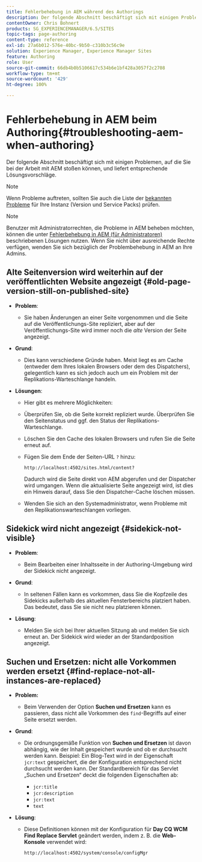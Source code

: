 ```yaml
---
title: Fehlerbehebung in AEM während des Authorings
description: Der folgende Abschnitt beschäftigt sich mit einigen Problemen, auf die Sie bei der Arbeit mit AEM stoßen können, und liefert entsprechende Lösungsvorschläge.
contentOwner: Chris Bohnert
products: SG_EXPERIENCEMANAGER/6.5/SITES
topic-tags: page-authoring
content-type: reference
exl-id: 27a6b012-576e-40bc-9b50-c310b3c56c9e
solution: Experience Manager, Experience Manager Sites
feature: Authoring
role: User
source-git-commit: 66db4b0b5106617c534b6e1bf428a3057f2c2708
workflow-type: tm+mt
source-wordcount: '429'
ht-degree: 100%

---
```


# Fehlerbehebung in AEM beim Authoring{#troubleshooting-aem-when-authoring}

Der folgende Abschnitt beschäftigt sich mit einigen Problemen, auf die Sie bei der Arbeit mit AEM stoßen können, und liefert entsprechende Lösungsvorschläge.

>[!NOTE]
>
>Wenn Probleme auftreten, sollten Sie auch die Liste der [bekannten Probleme](/help/release-notes/release-notes.md) für Ihre Instanz (Version und Service Packs) prüfen.

>[!NOTE]
>
>Benutzer mit Administratorrechten, die Probleme in AEM beheben möchten, können die unter [Fehlerbehebung in AEM (für Administratoren)](/help/sites-administering/troubleshoot.md) beschriebenen Lösungen nutzen. Wenn Sie nicht über ausreichende Rechte verfügen, wenden Sie sich bezüglich der Problembehebung in AEM an Ihre Admins.

## Alte Seitenversion wird weiterhin auf der veröffentlichten Website angezeigt {#old-page-version-still-on-published-site}

* **Problem**:

   * Sie haben Änderungen an einer Seite vorgenommen und die Seite auf die Veröffentlichungs-Site repliziert, aber auf der Veröffentlichungs-Site wird immer noch die *alte* Version der Seite angezeigt.

* **Grund**:

   * Dies kann verschiedene Gründe haben. Meist liegt es am Cache (entweder dem Ihres lokalen Browsers oder dem des Dispatchers), gelegentlich kann es sich jedoch auch um ein Problem mit der Replikations-Warteschlange handeln.

* **Lösungen**:

   * Hier gibt es mehrere Möglichkeiten:
   * Überprüfen Sie, ob die Seite korrekt repliziert wurde. Überprüfen Sie den Seitenstatus und ggf. den Status der Replikations-Warteschlange.
   * Löschen Sie den Cache des lokalen Browsers und rufen Sie die Seite erneut auf.
   * Fügen Sie dem Ende der Seiten-URL `?` hinzu:

     `http://localhost:4502/sites.html/content?`

     Dadurch wird die Seite direkt von AEM abgerufen und der Dispatcher wird umgangen. Wenn die aktualisierte Seite angezeigt wird, ist dies ein Hinweis darauf, dass Sie den Dispatcher-Cache löschen müssen.

   * Wenden Sie sich an den Systemadministrator, wenn Probleme mit den Replikationswarteschlangen vorliegen.

## Sidekick wird nicht angezeigt {#sidekick-not-visible}

* **Problem**:

   * Beim Bearbeiten einer Inhaltsseite in der Authoring-Umgebung wird der Sidekick nicht angezeigt.

* **Grund**:

   * In seltenen Fällen kann es vorkommen, dass Sie die Kopfzeile des Sidekicks außerhalb des aktuellen Fensterbereichs platziert haben. Das bedeutet, dass Sie sie nicht neu platzieren können.

* **Lösung**:

   * Melden Sie sich bei Ihrer aktuellen Sitzung ab und melden Sie sich erneut an. Der Sidekick wird wieder an der Standardposition angezeigt.

## Suchen und Ersetzen: nicht alle Vorkommen werden ersetzt {#find-replace-not-all-instances-are-replaced}

* **Problem:**

   * Beim Verwenden der Option **Suchen und Ersetzen** kann es passieren, dass nicht alle Vorkommen des `find`-Begriffs auf einer Seite ersetzt werden.

* **Grund**:

   * Die ordnungsgemäße Funktion von **Suchen und Ersetzen** ist davon abhängig, wie der Inhalt gespeichert wurde und ob er durchsucht werden kann. Beispiel: Ein Blog-Text wird in der Eigenschaft `jcr:text` gespeichert, die der Konfiguration entsprechend nicht durchsucht werden kann. Der Standardbereich für das Servlet „Suchen und Ersetzen“ deckt die folgenden Eigenschaften ab:

      * `jcr:title`
      * `jcr:description`
      * `jcr:text`
      * `text`

* **Lösung**:

   * Diese Definitionen können mit der Konfiguration für **Day CQ WCM Find Replace Servlet** geändert werden, indem z. B. die **Web-Konsole** verwendet wird:

     `http://localhost:4502/system/console/configMgr`

